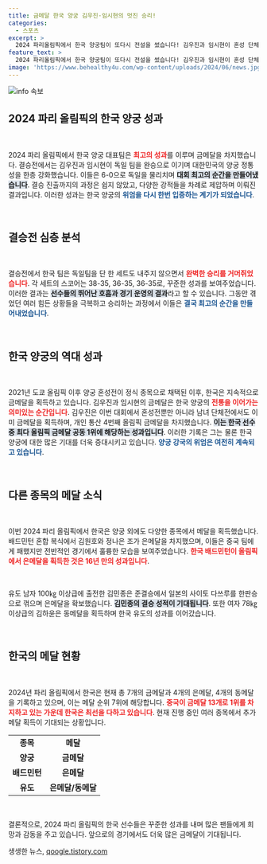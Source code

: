 ```yaml
---
title: 금메달 한국 양궁 김우진·임시현의 멋진 승리!
categories:
  - 스포츠
excerpt: >
  2024 파리올림픽에서 한국 양궁팀이 또다시 전설을 썼습니다! 김우진과 임시현이 혼성 단체전에서 금메달을 차지하며 한국 양궁의 위상을 높였습니다. 그들의 화려한 결승 여정을 놓치지 마세요!
feature_text: >
  2024 파리올림픽에서 한국 양궁팀이 또다시 전설을 썼습니다! 김우진과 임시현이 혼성 단체전에서 금메달을 차지하며 한국 양궁의 위상을 높였습니다. 그들의 화려한 결승 여정을 놓치지 마세요!
image: 'https://www.behealthy4u.com/wp-content/uploads/2024/06/news.jpg'
---
```


<p><img src="https://www.behealthy4u.com/wp-content/uploads/2024/06/news.jpg" alt="info 속보" /></p>

<h2 data-ke-size="size26">2024 파리 올림픽의 한국 양궁 성과</h2>

<p data-ke-size="size16">&nbsp;</p>

<p>2024 파리 올림픽에서 한국 양궁 대표팀은 <b><span style="color: #ee2323;">최고의 성과</span></b>를 이루며 금메달을 차지했습니다. 결승전에서는 김우진과 임시현이 독일 팀을 완승으로 이기며 대한민국의 양궁 정통성을 한층 강화했습니다. 이들은 6-0으로 독일을 물리치며 <b><span style="background-color: #21538527;">대회 최고의 순간을 만들어냈습니다</span></b>. 결승 진출까지의 과정은 쉽지 않았고, 다양한 강적들을 차례로 제압하며 이뤄진 결과입니다. 이러한 성과는 한국 양궁의 <b><span style="color: #1a5490;">위엄을 다시 한번 입증하는 계기가 되었습니다</span></b>.</p>

<p data-ke-size="size16">&nbsp;</p>

<h2 data-ke-size="size26">결승전 심층 분석</h2>

<p data-ke-size="size16">&nbsp;</p>

<p>결승전에서 한국 팀은 독일팀을 단 한 세트도 내주지 않으면서 <b><span style="color: #ee2323;">완벽한 승리를 거머쥐었습니다</span></b>. 각 세트의 스코어는 38-35, 36-35, 36-35로, 꾸준한 성과를 보여주었습니다. 이러한 결과는 <b><span style="background-color: #21538527;">선수들의 뛰어난 호흡과 경기 운영의 결과</span></b>라고 할 수 있습니다. 그동안 겪었던 여러 힘든 상황들을 극복하고 승리하는 과정에서 이들은 <b><span style="color: #1a5490;">결국 최고의 순간을 만들어내었습니다</span></b>.</p>

<p data-ke-size="size16">&nbsp;</p>

<h2 data-ke-size="size26">한국 양궁의 역대 성과</h2>

<p data-ke-size="size16">&nbsp;</p>

<p>2021년 도쿄 올림픽 이후 양궁 혼성전이 정식 종목으로 채택된 이후, 한국은 지속적으로 금메달을 획득하고 있습니다. 김우진과 임시현의 금메달은 한국 양궁의 <b><span style="color: #ee2323;">전통을 이어가는 의미있는 순간입니다</span></b>. 김우진은 이번 대회에서 혼성전뿐만 아니라 남녀 단체전에서도 이미 금메달을 획득하며, 개인 통산 4번째 올림픽 금메달을 차지했습니다. <b><span style="background-color: #21538527;">이는 한국 선수 중 최다 올림픽 금메달 공동 1위에 해당하는 성과입니다</span></b>. 이러한 기록은 그는 물론 한국 양궁에 대한 많은 기대를 더욱 증대시키고 있습니다. <b><span style="color: #1a5490;">양궁 강국의 위엄은 여전히 계속되고 있습니다</span></b>.</p>

<p data-ke-size="size16">&nbsp;</p>

<h2 data-ke-size="size26">다른 종목의 메달 소식</h2>

<p data-ke-size="size16">&nbsp;</p>

<p>이번 2024 파리 올림픽에서 한국은 양궁 외에도 다양한 종목에서 메달을 획득했습니다. 배드민턴 혼합 복식에서 김원호와 정나은 조가 은메달을 차지했으며, 이들은 중국 팀에게 패했지만 전반적인 경기에서 훌륭한 모습을 보여주었습니다. <b><span style="color: #ee2323;">한국 배드민턴이 올림픽에서 은메달을 획득한 것은 16년 만의 성과입니다</span></b>. </p>

<p data-ke-size="size16">&nbsp;</p>

<p>유도 남자 100㎏ 이상급에 출전한 김민종은 준결승에서 일본의 사이토 다쓰루를 한판승으로 꺾으며 은메달을 확보했습니다. <b><span style="background-color: #21538527;">김민종의 결승 성적이 기대됩니다</span></b>. 또한 여자 78㎏ 이상급의 김하윤은 동메달을 획득하며 한국 유도의 성과를 이어갔습니다.</p>

<p data-ke-size="size16">&nbsp;</p>

<h2 data-ke-size="size26">한국의 메달 현황</h2>

<p data-ke-size="size16">&nbsp;</p>

<p>2024년 파리 올림픽에서 한국은 현재 총 7개의 금메달과 4개의 은메달, 4개의 동메달을 기록하고 있으며, 이는 메달 순위 7위에 해당합니다. <b><span style="color: #ee2323;">중국이 금메달 13개로 1위를 차지하고 있는 가운데 한국은 최선을 다하고 있습니다</span></b>. 현재 진행 중인 여러 종목에서 추가 메달 획득이 기대되는 상황입니다.<br></p>

<table style="width:100%; border-collapse: collapse;">
<tr>
<td style="text-align: center; height: 17px;"><b>종목</b></td>
<td style="text-align: center; height: 17px;"><b>메달</b></td>
</tr>
<tr>
<td style="text-align: center; height: 17px;"><b>양궁</b></td>
<td style="text-align: center; height: 17px;"><b>금메달</b></td>
</tr>
<tr>
<td style="text-align: center; height: 17px;"><b>배드민턴</b></td>
<td style="text-align: center; height: 17px;"><b>은메달</b></td>
</tr>
<tr>
<td style="text-align: center; height: 17px;"><b>유도</b></td>
<td style="text-align: center; height: 17px;"><b>은메달/동메달</b></td>
</tr>
</table>

<p data-ke-size="size16">&nbsp;</p>

<p>결론적으로, 2024 파리 올림픽의 한국 선수들은 꾸준한 성과를 내며 많은 팬들에게 희망과 감동을 주고 있습니다. 앞으로의 경기에서도 더욱 많은 금메달이 기대됩니다.</p>
생생한 뉴스, <a href="https://qoogle.tistory.com" rel="dofollow">qoogle.tistory.com</a>



